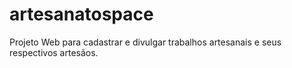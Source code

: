 # artesanatospace

Projeto Web para cadastrar e divulgar trabalhos artesanais e seus respectivos artesãos.
